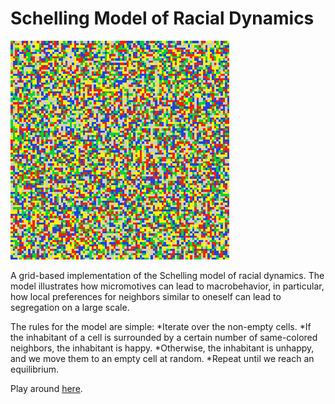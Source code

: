 # Schelling Model of Racial Dynamics

![alt tag](misc/intro.gif)

A grid-based implementation of the Schelling model of racial dynamics. The model illustrates how micromotives can lead to macrobehavior, in particular, how local preferences for neighbors similar to oneself can lead to segregation on a large scale.

The rules for the model are simple:
*Iterate over the non-empty cells. 
*If the inhabitant of a cell is surrounded by a certain number of same-colored neighbors, the inhabitant is happy.
*Otherwise, the inhabitant is unhappy, and we move them to an empty cell at random.
*Repeat until we reach an equilibrium.


Play around [here](https://sleepokay.github.io/schelling/).
